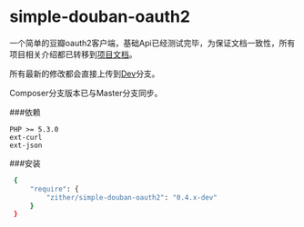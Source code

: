 simple-douban-oauth2
====================

一个简单的豆瓣oauth2客户端，基础Api已经测试完毕，为保证文档一致性，所有项目相关介绍都已转移到[项目文档](http://zither.github.com/simple-douban-oauth2)。

所有最新的修改都会直接上传到[Dev](https://github.com/zither/simple-douban-oauth2/tree/dev)分支。

Composer分支版本已与Master分支同步。

###依赖

    PHP >= 5.3.0
    ext-curl
    ext-json

###安装

   ```Bash
    {
        "require": {
            "zither/simple-douban-oauth2": "0.4.x-dev"
        }
    }
   ```

